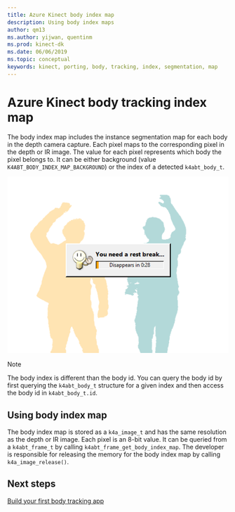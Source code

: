 ```yaml
---
title: Azure Kinect body index map
description: Using body index maps
author: qm13
ms.author: yijwan, quentinm
ms.prod: kinect-dk
ms.date: 06/06/2019
ms.topic: conceptual
keywords: kinect, porting, body, tracking, index, segmentation, map
---
```


# Azure Kinect body tracking index map

The body index map includes the instance segmentation map for each body in the depth camera capture. Each pixel maps to the corresponding pixel in the depth or IR image. The value for each pixel represents which body the pixel belongs to. It can be either background (value `K4ABT_BODY_INDEX_MAP_BACKGROUND`) or the index of a detected `k4abt_body_t`.

![Body index map example](./media/concepts/body-index-map.png)

>[!NOTE]
> The body index is different than the body id. You can query the body id by first querying the `k4abt_body_t` structure for a given index and then access the body id in `k4abt_body_t.id`.

## Using body index map

The body index map is stored as a `k4a_image_t` and has the same resolution as the depth or IR image. Each pixel is an 8-bit value. It can be queried from a `k4abt_frame_t` by calling `k4abt_frame_get_body_index_map`. The developer is responsible for releasing the memory for the body index map by calling `k4a_image_release()`.

## Next steps

[Build your first body tracking app](build-first-body-app.md)
